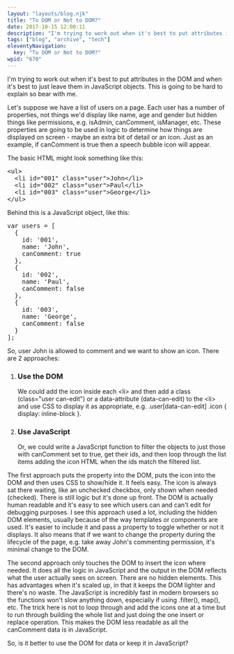 ```yaml
---
layout: "layouts/blog.njk"
title: "To DOM or Not to DOM?"
date: 2017-10-15 12:00:11
description: "I'm trying to work out when it's best to put attributes in the DOM and when it's best to just leave them in JavaScript objects"
tags: ["blog", "archive", "tech"]
eleventyNavigation:
  key: "To DOM or Not to DOM?"
wpid: "670"
---
```


I'm trying to work out when it's best to put attributes in the DOM and when it's best to just leave them in JavaScript objects. This is going to be hard to explain so bear with me.

Let's suppose we have a list of users on a page. Each user has a number of properties, not things we'd display like name, age and gender but hidden things like permissions, e.g. isAdmin, canComment, isManager, etc. These properties are going to be used in logic to determine how things are displayed on screen - maybe an extra bit of detail or an icon. Just as an example, if canComment is true then a speech bubble icon will appear.

The basic HTML might look something like this:

<pre>&lt;ul&gt;
  &lt;li id="001" class="user"&gt;John&lt;/li&gt;
  &lt;li id="002" class="user"&gt;Paul&lt;/li&gt;
  &lt;li id="003" class="user"&gt;George&lt;/li&gt;
&lt;/ul&gt;
</pre>

Behind this is a JavaScript object, like this:

<pre>var users = [
  {
    id: '001',
    name: 'John',
    canComment: true
  },
  {
    id: '002',
    name: 'Paul',
    canComment: false
  },
  {
    id: '003',
    name: 'George',
    canComment: false
  }
];
</pre>

So, user John is allowed to comment and we want to show an icon. There are 2 approaches:

<ol>
 	<li>
<h3>Use the DOM</h3>
We could add the icon inside each &lt;li&gt; and then add a class (class="user can-edit") or a data-attribute (data-can-edit) to the &lt;li&gt; and use CSS to display it as appropriate, e.g. .user[data-can-edit] .icon { display: inline-block }.</li>
 	<li>
<h3>Use JavaScript</h3>
Or, we could write a JavaScript function to filter the objects to just those with canComment set to true, get their ids, and then loop through the list items adding the icon HTML when the ids match the filtered list.</li>
</ol>
The first approach puts the property into the DOM, puts the icon into the DOM and then uses CSS to show/hide it. It feels easy. The icon is always sat there waiting, like an unchecked checkbox, only shown when needed (checked). There is still logic but it's done up front. The DOM is actually human readable and it's easy to see which users can and can't edit for debugging purposes. I see this approach used a lot, including the hidden DOM elements, usually because of the way templates or components are used. It's easier to include it and pass a property to toggle whether or not it displays. It also means that if we want to change the property during the lifecycle of the page, e.g. take away John's commenting permission, it's minimal change to the DOM.

The second approach only touches the DOM to insert the icon where needed. It does all the logic in JavaScript and the output in the DOM reflects what the user actually sees on screen. There are no hidden elements. This has advantages when it's scaled up, in that it keeps the DOM lighter and there's no waste. The JavaScript is incredibly fast in modern browsers so the functions won't slow anything down, especially if using .filter(), map(), etc. The trick here is not to loop through and add the icons one at a time but to run through building the whole list and just doing the one insert or replace operation. This makes the DOM less readable as all the canComment data is in JavaScript.

So, is it better to use the DOM for data or keep it in JavaScript?

&nbsp;
